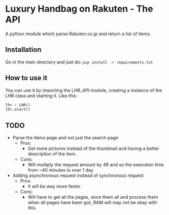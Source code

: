 # Luxury Handbag on Rakuten - The API
A python module which parse Rakuten.co.jp and return a list of items.

## Installation
Go in the main directory and just do:
``pip install -r requirements.txt``

## How to use it
You can use it by importing the LHR_API module, creating a instance of the LHR class and starting it.
Like this:

```python
lhr = LHR()
lhr.start()
```

## TODO
* Parse the items page and not just the search page
  * Pros:
    * Get more pictures instead of the thumbnail and having a better description of the item.
  * Cons:
    * Will multiply the request amount by 46 and so the execution time from ~40 minutes to over 1 day.
* Adding asynchronous request instead of synchronous request
  * Pros:
    * It will be way more faster.
  * Cons:
    * Will have to get all the pages, store them all and process them when all pages have been got, RAM will may not be okay with this.
